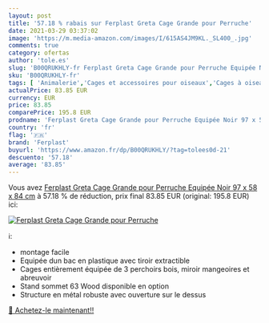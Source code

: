 ```yaml
---
layout: post
title: '57.18 % rabais sur Ferplast Greta Cage Grande pour Perruche'
date: 2021-03-29 03:37:02
image: 'https://m.media-amazon.com/images/I/615AS4JM9KL._SL400_.jpg'
comments: true
category: ofertas
author: 'tole.es'
slug: 'B00QRUKHLY-fr Ferplast Greta Cage Grande pour Perruche Equipée Noir 97 x...'
sku: 'B00QRUKHLY-fr'
tags: [ 'Animalerie','Cages et accessoires pour oiseaux','Cages à oiseaux','Oiseaux','ferplast', ]
actualPrice: 83.85 EUR
currency: EUR
price: 83.85
comparePrice: 195.8 EUR
prodname: 'Ferplast Greta Cage Grande pour Perruche Equipée Noir 97 x 58 x 84 cm'
country: 'fr'
flag: '🇫🇷'
brand: 'Ferplast'
buyurl: 'https://www.amazon.fr/dp/B00QRUKHLY/?tag=tolees0d-21'
descuento: '57.18'
average: '83.85'
---
```


Vous avez [Ferplast Greta Cage Grande pour Perruche Equipée Noir 97 x 58 x 84 cm](https://www.amazon.fr/dp/B00QRUKHLY/?tag=tolees0d-21)  à  57.18 % de réduction, prix final  83.85 EUR (original: 195.8 EUR) ici:

[![Ferplast Greta Cage Grande pour Perruche](https://m.media-amazon.com/images/I/615AS4JM9KL._SL400_.jpg)](https://www.amazon.fr/dp/B00QRUKHLY/?tag=tolees0d-21)

ℹ️:

- montage facile
- Equipée dun bac en plastique avec tiroir extractible
- Cages entièrement équipée de 3 perchoirs bois, miroir mangeoires et abreuvoir
- Stand sommet 63 Wood disponible en option
- Structure en métal robuste avec ouverture sur le dessus

[🛒 Achetez-le maintenant!!](https://www.amazon.fr/dp/B00QRUKHLY/?tag=tolees0d-21)
